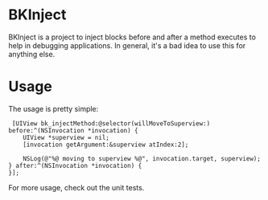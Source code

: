 BKInject
========

BKInject is a project to inject blocks before and after a method executes to help in debugging applications.
In general, it's a bad idea to use this for anything else.

Usage
=====
The usage is pretty simple:

     [UIView bk_injectMethod:@selector(willMoveToSuperview:) before:^(NSInvocation *invocation) {
        UIView *superview = nil;
        [invocation getArgument:&superview atIndex:2];

        NSLog(@"%@ moving to superview %@", invocation.target, superview);
    } after:^(NSInvocation *invocation) {
    }];
    

For more usage, check out the unit tests.


